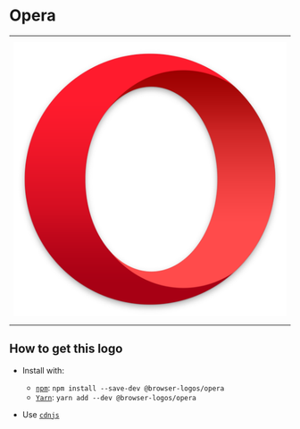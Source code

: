 # Opera

<table>
    <tbody>
        <tr>
            <td height="512px" width="512px">
                <a href="./"><img width="500px" src="opera_512x512.png" alt="Opera browser logo"></a>
            </td>
        <tr>
    </tbody>
</table>


## How to get this logo

* Install with:

  * [`npm`](https://www.npmjs.com/): `npm install --save-dev @browser-logos/opera`
  * [`Yarn`](https://yarnpkg.com/): `yarn add --dev @browser-logos/opera`

* Use [`cdnjs`](https://cdnjs.com/libraries/browser-logos)
